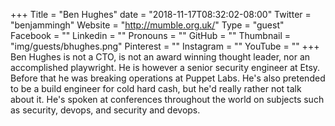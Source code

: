 +++
Title = "Ben Hughes"
date = "2018-11-17T08:32:02-08:00"
Twitter = "benjammingh"
Website = "http://mumble.org.uk/"
Type = "guest"
Facebook = ""
Linkedin = ""
Pronouns = ""
GitHub = ""
Thumbnail = "img/guests/bhughes.png"
Pinterest = ""
Instagram = ""
YouTube = ""
+++
Ben Hughes is not a CTO, is not an award winning thought leader, nor an accomplished playwright. He is however a senior security engineer at Etsy. Before that he was breaking operations at Puppet Labs. He's also pretended to be a build engineer for cold hard cash, but he'd really rather not talk about it. He's spoken at conferences throughout the world on subjects such as security, devops, and security and devops.
